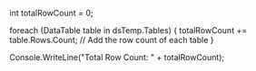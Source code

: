 int totalRowCount = 0;

foreach (DataTable table in dsTemp.Tables)
{
    totalRowCount += table.Rows.Count;  // Add the row count of each table
}

Console.WriteLine("Total Row Count: " + totalRowCount);
